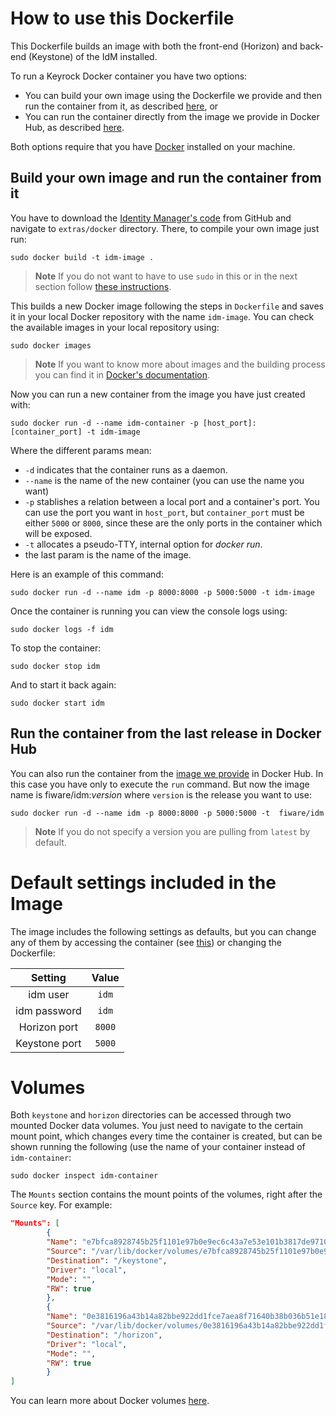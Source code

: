 # How to use this Dockerfile

This Dockerfile builds an image with both the front-end (Horizon) and back-end (Keystone) of the IdM installed.

To run a Keyrock Docker container you have two options: 

- You can build your own image using the Dockerfile we provide and then run the container from it, as described [here](#build-your-own-image-and-run-the-container-from-it), or
- You can run the container directly from the image we provide in Docker Hub, as described [here](#run-the-container-from-the-last-release-in-docker-hub).

Both options require that you have [Docker](https://docs.docker.com/installation/) installed on your machine.

## Build your own image and run the container from it

You have to download the [Identity Manager's code](https://github.com/ging/fiware-idm) from GitHub and navigate to `extras/docker` directory. There, to compile your own image just run:

	sudo docker build -t idm-image .

> **Note**
> If you do not want to have to use `sudo` in this or in the next section follow [these instructions](https://docs.docker.com/installation/ubuntulinux/#create-a-docker-group).

This builds a new Docker image following the steps in `Dockerfile` and saves it in your local Docker repository with the name `idm-image`. You can check the available images in your local repository using: 

	sudo docker images

> **Note**
> If you want to know more about images and the building process you can find it in [Docker's documentation](https://docs.docker.com/userguide/dockerimages/).

Now you can run a new container from the image you have just created with:

	sudo docker run -d --name idm-container -p [host_port]:[container_port] -t idm-image

Where the different params mean:

* `-d` indicates that the container runs as a daemon.
* `--name` is the name of the new container (you can use the name you want)
* `-p` stablishes a relation between a local port and a container's port. You can use the port you want in `host_port`, but `container_port` must be either `5000` or `8000`, since these are the only ports in the container which will be exposed.
* `-t` allocates a pseudo-TTY, internal option for *docker run*.
* the last param is the name of the image.

Here is an example of this command:

	sudo docker run -d --name idm -p 8000:8000 -p 5000:5000 -t idm-image

Once the container is running you can view the console logs using: 

	sudo docker logs -f idm

To stop the container:

	sudo docker stop idm
	
And to start it back again:

	sudo docker start idm

## Run the container from the last release in Docker Hub

You can also run the container from the [image we provide](https://hub.docker.com/r/fiware/idm/) in Docker Hub. In this case you have only to execute the `run` command. But now the image name is fiware/idm:*version* where `version` is the release you want to use:

	sudo docker run -d --name idm -p 8000:8000 -p 5000:5000 -t  fiware/idm

> **Note**
> If you do not specify a version you are pulling from `latest` by default.

# Default settings included in the Image
The image includes the following settings as defaults, but you can change any of them by accessing the container (see [this](#volumes)) or changing the Dockerfile:

| Setting       | Value  |
|:-------------:|:------:|
| idm user      | `idm`  |
| idm password  | `idm`  |
| Horizon port  | `8000` |
| Keystone port | `5000` |

# Volumes
Both `keystone` and `horizon` directories can be accessed through two mounted Docker data volumes. You just need to navigate to the certain mount point, which changes every time the container is created, but can be shown running the following (use the name of your container instead of `idm-container`:

	sudo docker inspect idm-container

The `Mounts` section contains the mount points of the volumes, right after the `Source` key. For example:
	
```JSON
"Mounts": [
       	{
       	"Name": "e7bfca8928745b25f1101e97b0e9ec6c43a7e53e101b3817de97106eebc8d504",
       	"Source": "/var/lib/docker/volumes/e7bfca8928745b25f1101e97b0e9ec6c43a7e53e101b3817de97106eebc8d504/_data",
        "Destination": "/keystone",
        "Driver": "local",
        "Mode": "",
        "RW": true
        },
       	{
        "Name": "0e3816196a43b14a82bbe922dd1fce7aea8f71640b38b036b51e1869f82c5571",
        "Source": "/var/lib/docker/volumes/0e3816196a43b14a82bbe922dd1fce7aea8f71640b38b036b51e1869f82c5571/_data",
        "Destination": "/horizon",
        "Driver": "local",
        "Mode": "",
        "RW": true
        }
]
```

You can learn more about Docker volumes [here](https://docs.docker.com/engine/userguide/dockervolumes/).
